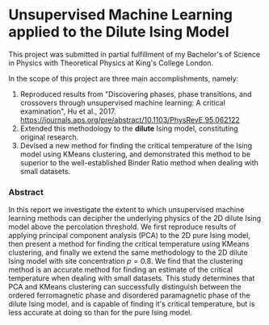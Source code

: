 # Unsupervised Machine Learning applied to the Dilute Ising Model

This project was submitted in partial fulfillment of my Bachelor's of Science in Physics with Theoretical Physics at King's College London. 

In the scope of this project are three main accomplishments, namely:
1. Reproduced results from "Discovering phases, phase transitions, and
crossovers through unsupervised machine learning: A critical examination", Hu et al., 2017. https://journals.aps.org/pre/abstract/10.1103/PhysRevE.95.062122
2. Extended this methodology to the **dilute** Ising model, constituting original research.
3. Devised a new method for finding the critical temperature of the Ising model using KMeans clustering, and demonstrated this method to be superior to the well-established Binder Ratio method when dealing with small datasets. 

### Abstract

In this report we investigate the extent to which unsupervised machine learning methods can decipher the underlying physics of the 2D dilute Ising model above the percolation threshold. We first reproduce results of applying principal component analysis (PCA) to the 2D pure Ising model, then present a method for finding the critical temperature using KMeans clustering, and finally we extend the same methodology to the 2D dilute Ising model with site concentration $p = 0.8$. We find that the clustering method is an accurate method for finding an estimate of the critical temperature when dealing with small datasets. This study determines that PCA and KMeans clustering can successfully distinguish between the ordered ferromagnetic phase and disordered paramagnetic phase of the dilute Ising model, and is capable of finding it's critical temperature, but is less accurate at doing so than for the pure Ising model.